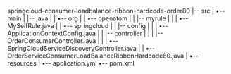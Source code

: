 springcloud-consumer-loadbalance-ribbon-hardcode-order80
|-- src
|   •-- main
|       |-- java
|       |   •-- org
|       |       •-- openatom
|       |           |-- myrule
|       |           |   •-- MySelfRule.java
|       |           •-- springcloud
|       |               |-- config
|       |               |   •-- ApplicationContextConfig.java
|       |               |-- controller
|       |               |   |-- OrderConsumerController.java
|       |               |   •-- SpringCloudServiceDiscoveryController.java
|       |               •-- OrderServiceConsumerLoadBalanceRibbonHardcode80.java
|       •-- resources
|           •-- application.yml
•-- pom.xml
